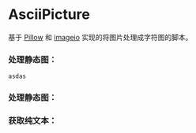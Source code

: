 # AsciiPicture
基于 [Pillow](https://github.com/python-pillow/Pillow) 和 [imageio](https://github.com/imageio/imageio) 实现的将图片处理成字符图的脚本。

### 处理静态图：
``asdas``
### 处理静态图：
### 获取纯文本：